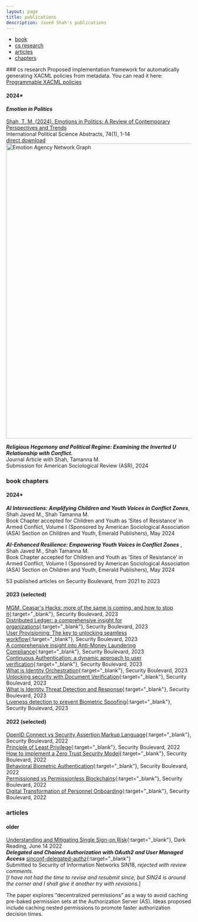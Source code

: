 ```yaml
---
layout: page
title: publications
description: Javed Shah's publications
---
```


<div class="navbar">
    <div class="navbar-inner">
        <ul class="nav">
            <li><a href="#book">book</a></li>
            <li><a href="#cs-research">cs research</a></li>
            <li><a href="#articles">articles</a></li>
            <li><a href="#chapters">chapters</a></li>            
        </ul>
    </div>
</div>
### <a name="cs-research"></a>cs research
Proposed implementation framework for automatically generating XACML policies from metadata. You can read it here: <a href="{{ BASE_PATH }}/xacml_auto.pdf" target="_blank">Programmable XACML policies</a>

#### 2024*
***Emotion in Politics*** <br>
<br><a href="https://journals.sagepub.com/doi/10.1177/00208345241232769">Shah, T. M. (2024). Emotions in Politics: A Review of Contemporary Perspectives and Trends</a> <br>
International Political Science Abstracts, 74(1), 1-14<br>
<a href="{{ BASE_PATH }}/shah-2024-emotions-in-politics-a-review-of-contemporary-perspectives-and-trends.pdf" target="_blank">direct download</a><br>
<img src="final_coded_network_graph_emotion_agency.png" alt="Emotion Agency Network Graph" width="800"/>


***Religious Hegemony and Political Regime: Examining the Inverted U Relationship with Conflict.*** <br>Journal Article with Shah, Tamanna M.<br>
Submission for American Sociological Review (ASR), 2024

### <a name="chapters"></a>book chapters
#### 2024*

***AI Intersections: Amplifying Children and Youth Voices in Conflict Zones***, Shah Javed M., Shah Tamanna M.<br>
Book Chapter accepted for Children and Youth as ‘Sites of Resistance’ in Armed Conflict, Volume I (Sponsored by American Sociological Association (ASA) Section on Children and Youth, Emerald Publishers), May 2024


***AI-Enhanced Resilience: Empowering Youth Voices in Conflict Zones***
, Shah Javed M., Shah Tamanna M.<br>
Book Chapter accepted for Children and Youth as ‘Sites of Resistance’ in Armed Conflict, Volume I (Sponsored by American Sociological Association (ASA) Section on Children and Youth, Emerald Publishers), May 2024

53 published articles on Security Boulevard, from 2021 to 2023
#### 2023 (selected)
[MGM, Ceasar's Hacks: more of the same is coming, and how to stop it](https://securityboulevard.com/2023/09/mgm-caesars-hacks-more-of-the-same-is-coming-your-way-but-heres-how-to-stop-it/){:target="_blank"}, Security Boulevard, 2023 <br>
[Distributed Ledger: a comprehensive insight for organizations](https://securityboulevard.com/2023/10/distributed-ledger-a-comprehensive-insight-for-organizations/){:target="_blank"}, Security Boulevard, 2023 <br>
[User Provisioning: The key to unlocking seamless workflow](https://securityboulevard.com/2023/09/user-provisioning-the-key-to-unlocking-seamless-workflow/){:target="_blank"}, Security Boulevard, 2023 <br>
[A comprehensive insight into Anti-Money Laundering Compliance](https://securityboulevard.com/2023/08/a-comprehensive-insight-into-anti-money-laundering-compliance/){:target="_blank"}, Security Boulevard, 2023 <br>
[Continuous Authentication: a dynamic approach to user verification](https://securityboulevard.com/2023/08/continuous-authentication-a-dynamic-approach-to-user-verification/){:target="_blank"}, Security Boulevard, 2023 <br>
[What is Identity Orchestration](https://securityboulevard.com/2023/08/what-is-identity-orchestration-next-evolution-of-iam/){:target="_blank"}, Security Boulevard, 2023 <br>
[Unlocking security with Document Verification](https://securityboulevard.com/2023/08/unlocking-security-with-document-verification-a-detailed-overview/){:target="_blank"}, Security Boulevard, 2023 <br>
[What is Identity Threat Detection and Response](https://securityboulevard.com/2023/07/what-is-identity-threat-detection-response-itdr/){:target="_blank"}, Security Boulevard, 2023 <br>
[Liveness detection to prevent Biometric Spoofing](https://securityboulevard.com/2023/05/what-is-liveness-detection-preventing-biometric-spoofing/){:target="_blank"}, Security Boulevard, 2023 <br>

#### 2022 (selected)
[OpenID Connect vs Security Assertion Markup Language](https://securityboulevard.com/2022<br>/10/oidc-vs-saml-whats-the-difference/){:target="_blank"}, Security Boulevard, 2022<br>
[Principle of Least Privilege](https://securityboulevard.com/2022<br>/10/what-is-the-principle-of-least-privilege-polp/){:target="_blank"}, Security Boulevard, 2022<br>
[How to implement a Zero Trust Security Model](https://securityboulevard.com/2022<br>/09/how-to-implement-a-zero-trust-security-model/){:target="_blank"}, Security Boulevard, 2022<br>
[Behavioral Biometric Authentication](https://securityboulevard.com/2022<br>/09/what-is-behavioral-biometric-authentication/){:target="_blank"}, Security Boulevard, 2022<br>
[Permissioned vs Permissionless Blockchains](https://securityboulevard.com/2022<br>/07/permissionless-vs-permissioned-blockchains-pros-cons/){:target="_blank"}, Security Boulevard, 2022<br>
[Digital Transformation of Personnel Onboarding](https://securityboulevard.com/2022<br>/10/digital-transformation-of-personnel-onboarding/){:target="_blank"}, Security Boulevard, 2022<br>

### <a name="articles"></a>articles
#### older
[Understanding and Mitigating Single Sign-on Risk](https://www.darkreading.com/endpoint-security/understanding-and-mitigating-single-sign-on-risk){:target="_blank"}, Dark Reading, June 14 2022<br>
***Delegated and Chained Authorization with OAuth2 and User Managed Access***
[sinconf-delegated-authz](/sinconf-delegated-authz.pdf){:target="_blank"}<br>
Submitted to Security of Information Networks SIN18, _rejected with review comments._<br>
\[_I have not had the time to revise and resubmit since, but SIN24 is around the corner and I shall give it another try with revisions._\]

The paper explores “decentralized permissions” as a way to avoid caching pre-baked permission sets at the Authorization Server (AS). Ideas proposed include caching nested permissions to promote faster authorization decision times.
